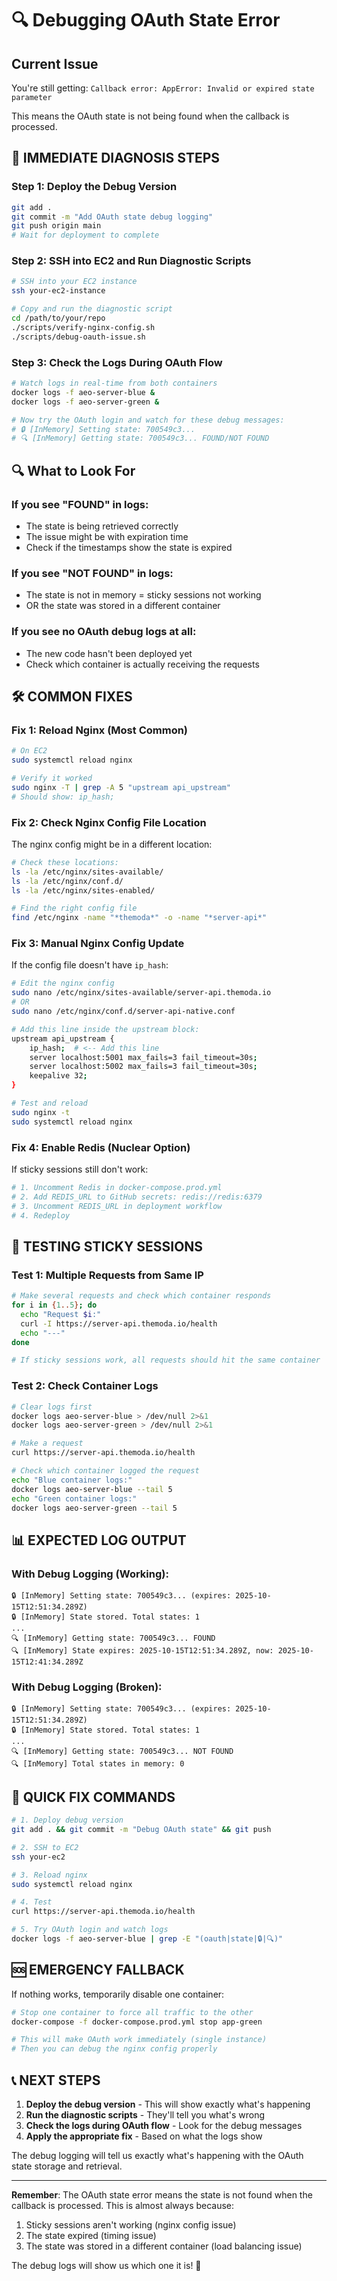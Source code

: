 # 🔍 Debugging OAuth State Error

## Current Issue

You're still getting: `Callback error: AppError: Invalid or expired state parameter`

This means the OAuth state is not being found when the callback is processed.

## 🚨 IMMEDIATE DIAGNOSIS STEPS

### Step 1: Deploy the Debug Version

```bash
git add .
git commit -m "Add OAuth state debug logging"
git push origin main
# Wait for deployment to complete
```

### Step 2: SSH into EC2 and Run Diagnostic Scripts

```bash
# SSH into your EC2 instance
ssh your-ec2-instance

# Copy and run the diagnostic script
cd /path/to/your/repo
./scripts/verify-nginx-config.sh
./scripts/debug-oauth-issue.sh
```

### Step 3: Check the Logs During OAuth Flow

```bash
# Watch logs in real-time from both containers
docker logs -f aeo-server-blue &
docker logs -f aeo-server-green &

# Now try the OAuth login and watch for these debug messages:
# 🔒 [InMemory] Setting state: 700549c3...
# 🔍 [InMemory] Getting state: 700549c3... FOUND/NOT FOUND
```

## 🔍 What to Look For

### If you see "FOUND" in logs:

- The state is being retrieved correctly
- The issue might be with expiration time
- Check if the timestamps show the state is expired

### If you see "NOT FOUND" in logs:

- The state is not in memory = sticky sessions not working
- OR the state was stored in a different container

### If you see no OAuth debug logs at all:

- The new code hasn't been deployed yet
- Check which container is actually receiving the requests

## 🛠️ COMMON FIXES

### Fix 1: Reload Nginx (Most Common)

```bash
# On EC2
sudo systemctl reload nginx

# Verify it worked
sudo nginx -T | grep -A 5 "upstream api_upstream"
# Should show: ip_hash;
```

### Fix 2: Check Nginx Config File Location

The nginx config might be in a different location:

```bash
# Check these locations:
ls -la /etc/nginx/sites-available/
ls -la /etc/nginx/conf.d/
ls -la /etc/nginx/sites-enabled/

# Find the right config file
find /etc/nginx -name "*themoda*" -o -name "*server-api*"
```

### Fix 3: Manual Nginx Config Update

If the config file doesn't have `ip_hash`:

```bash
# Edit the nginx config
sudo nano /etc/nginx/sites-available/server-api.themoda.io
# OR
sudo nano /etc/nginx/conf.d/server-api-native.conf

# Add this line inside the upstream block:
upstream api_upstream {
    ip_hash;  # <-- Add this line
    server localhost:5001 max_fails=3 fail_timeout=30s;
    server localhost:5002 max_fails=3 fail_timeout=30s;
    keepalive 32;
}

# Test and reload
sudo nginx -t
sudo systemctl reload nginx
```

### Fix 4: Enable Redis (Nuclear Option)

If sticky sessions still don't work:

```bash
# 1. Uncomment Redis in docker-compose.prod.yml
# 2. Add REDIS_URL to GitHub secrets: redis://redis:6379
# 3. Uncomment REDIS_URL in deployment workflow
# 4. Redeploy
```

## 🧪 TESTING STICKY SESSIONS

### Test 1: Multiple Requests from Same IP

```bash
# Make several requests and check which container responds
for i in {1..5}; do
  echo "Request $i:"
  curl -I https://server-api.themoda.io/health
  echo "---"
done

# If sticky sessions work, all requests should hit the same container
```

### Test 2: Check Container Logs

```bash
# Clear logs first
docker logs aeo-server-blue > /dev/null 2>&1
docker logs aeo-server-green > /dev/null 2>&1

# Make a request
curl https://server-api.themoda.io/health

# Check which container logged the request
echo "Blue container logs:"
docker logs aeo-server-blue --tail 5
echo "Green container logs:"
docker logs aeo-server-green --tail 5
```

## 📊 EXPECTED LOG OUTPUT

### With Debug Logging (Working):

```
🔒 [InMemory] Setting state: 700549c3... (expires: 2025-10-15T12:51:34.289Z)
🔒 [InMemory] State stored. Total states: 1
...
🔍 [InMemory] Getting state: 700549c3... FOUND
🔍 [InMemory] State expires: 2025-10-15T12:51:34.289Z, now: 2025-10-15T12:41:34.289Z
```

### With Debug Logging (Broken):

```
🔒 [InMemory] Setting state: 700549c3... (expires: 2025-10-15T12:51:34.289Z)
🔒 [InMemory] State stored. Total states: 1
...
🔍 [InMemory] Getting state: 700549c3... NOT FOUND
🔍 [InMemory] Total states in memory: 0
```

## 🚀 QUICK FIX COMMANDS

```bash
# 1. Deploy debug version
git add . && git commit -m "Debug OAuth state" && git push

# 2. SSH to EC2
ssh your-ec2

# 3. Reload nginx
sudo systemctl reload nginx

# 4. Test
curl https://server-api.themoda.io/health

# 5. Try OAuth login and watch logs
docker logs -f aeo-server-blue | grep -E "(oauth|state|🔒|🔍)"
```

## 🆘 EMERGENCY FALLBACK

If nothing works, temporarily disable one container:

```bash
# Stop one container to force all traffic to the other
docker-compose -f docker-compose.prod.yml stop app-green

# This will make OAuth work immediately (single instance)
# Then you can debug the nginx config properly
```

## 📞 NEXT STEPS

1. **Deploy the debug version** - This will show exactly what's happening
2. **Run the diagnostic scripts** - They'll tell you what's wrong
3. **Check the logs during OAuth flow** - Look for the debug messages
4. **Apply the appropriate fix** - Based on what the logs show

The debug logging will tell us exactly what's happening with the OAuth state storage and retrieval.

---

**Remember**: The OAuth state error means the state is not found when the callback is processed. This is almost always because:

1. Sticky sessions aren't working (nginx config issue)
2. The state expired (timing issue)
3. The state was stored in a different container (load balancing issue)

The debug logs will show us which one it is! 🎯
